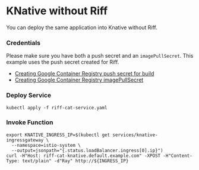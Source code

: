 # KNative without Riff

You can deploy the same application into Knative without Riff.

### Credentials
Please make sure you have both a push secret and an `imagePullSecret`. This example uses the push secret created for Riff.
* [Creating Google Container Registry push secret for build](https://projectriff.io/docs/getting-started-with-knative-riff-on-gke/#create-a-kubernetes-secret-for-pushing-images-to-gcr)
* [Creating Google Container Registry imagePullSecret](http://docs.heptio.com/content/private-registries/pr-gcr.html)

### Deploy Service
`kubectl apply -f riff-cat-service.yaml`

### Invoke Function
```
export KNATIVE_INGRESS_IP=$(kubectl get services/knative-ingressgateway \
  --namespace=istio-system \
  --output=jsonpath="{.status.loadBalancer.ingress[0].ip}")
curl -H"Host: riff-cat-knative.default.example.com" -XPOST -H"Content-Type: text/plain" -d"Ray" http://${INGRESS_IP}
```
